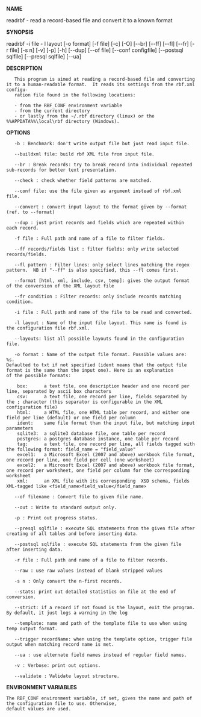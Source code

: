 

**NAME**

readrbf - read a record-based file and convert it to a known format

**SYNOPSIS**

readrbf -i file - l layout [-o format] [-f file] [-c] [-O] [--br] [--ff] [--fl] [--fr] [-r file] [-s n] [-v] [-p] [-h] [--dup] [--of file] [--conf configfile] [--postsql sqlfile] [--presql sqlfile] [--ua]

**DESCRIPTION**
       
       This program is aimed at reading a record-based file and converting it to a human-readable format.  It reads its settings from the rbf.xml configu‐
       ration file found in the following locations: 
       
       - from the RBF_CONF environment variable
       - from the current directory 
       - or lastly from the ~/.rbf directory (linux) or the %%APPDATA%%\local\rbf directory (Windows).

**OPTIONS**

       -b : Benchmark: don't write output file but just read input file.

       --buildxml file: build rbf XML file from input file.

       --br : Break records: try to break record into individual repeated sub-records for better text presentation.

       --check : check whether field patterns are matched.

       --conf file: use the file given as argument instead of rbf.xml file.

       --convert : convert input layout to the format given by --format (ref. to --format)

       --dup : just print records and fields which are repeated within each record.

       -f file : Full path and name of a file to filter fields.

       --ff records/fields list : filter fields: only write selected records/fields.

       --fl pattern : Filter lines: only select lines matching the regex pattern.  NB if "--ff" is also specified, this --fl comes first.

       --format [html, xml, include, csv, temp]: gives the output format of the conversion of the XML layout file

       --fr condition : Filter records: only include records matching condition.

       -i file : Full path and name of the file to be read and converted.

       -l layout : Name of the input file layout. This name is found is the configuration file rbf.xml.

       --layouts: list all possible layouts found in the configuration file.

       -o format : Name of the output file format. Possible values are: %s. 
	Defaulted to txt if not specified (ident means that the output file format is the same than the input one). Here is an explanation
    of the possible formats:

        box:      a text file, one description header and one record per line, separated by ascii box characters
        csv:      a text file, one record per line, fields separated by the ; character (this separator is configurable in the XML configuration file)
        html:     a HTML file, one HTML table per record, and either one field per line (default) or one field per column
        ident:    same file format than the input file, but matching input parameters
        sqlite3:  a sqlite3 database file, one table per record
        postgres: a postgres database instance, one table per record
        tag:      a text file, one record per line, all fields tagged with the following format: field_name = "field_value"
        excel1:   a Microsoft Excel (2007 and above) workbook file format, one record per line, one field per cell (one worksheet)
        excel2:   a Microsoft Excel (2007 and above) workbook file format, one record per worksheet, one field per column for the corresponding worksheet
        xml:      an XML file with its corresponding  XSD schema, fields XML-tagged like <field_name>field_value</field_name>

       --of filename : Convert file to given file name.

       --out : Write to standard output only.

       -p : Print out progress status.

       --presql sqlfile : execute SQL statements from the given file after creating of all tables and before inserting data.

       --postsql sqlfile : execute SQL statements from the given file after inserting data.

       -r file : Full path and name of a file to filter records.

       --raw : use raw values instead of blank stripped values

       -s n : Only convert the n-first records.

       --stats: print out detailed statistics on file at the end of conversion.

       --strict: if a record if not found is the layout, exit the program. By default, it just logs a warning in the log

       --template: name and path of the template file to use when using temp output format.

       --trigger recordName: when using the template option, trigger file output when matching record name is met.

       --ua : use alternate field names instead of regular field names. 

       -v : Verbose: print out options.

       --validate : Validate layout structure.

**ENVIRONMENT VARIABLES**
        
    The RBF_CONF environment variable, if set, gives the name and path of the configuration file to use. Otherwise,
    default values are used.
